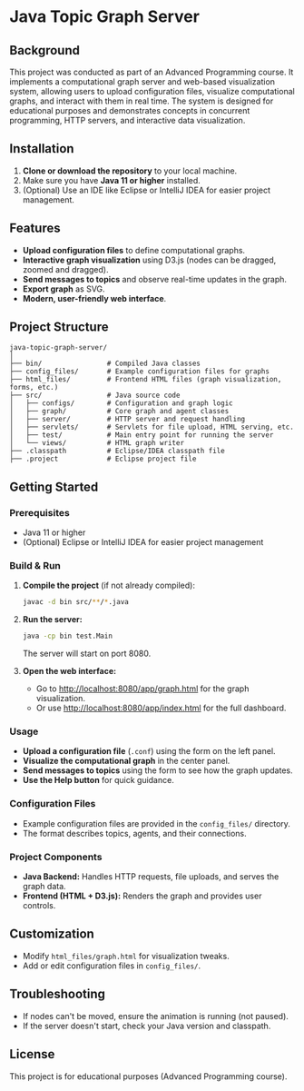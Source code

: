 # Java Topic Graph Server

## Background

This project was conducted as part of an Advanced Programming course. It implements a computational graph server and web-based visualization system, allowing users to upload configuration files, visualize computational graphs, and interact with them in real time. The system is designed for educational purposes and demonstrates concepts in concurrent programming, HTTP servers, and interactive data visualization.

## Installation

1. **Clone or download the repository** to your local machine.
2. Make sure you have **Java 11 or higher** installed.
3. (Optional) Use an IDE like Eclipse or IntelliJ IDEA for easier project management.

## Features

- **Upload configuration files** to define computational graphs.
- **Interactive graph visualization** using D3.js (nodes can be dragged, zoomed and dragged).
- **Send messages to topics** and observe real-time updates in the graph.
- **Export graph** as SVG.
- **Modern, user-friendly web interface**.

## Project Structure

```
java-topic-graph-server/
│
├── bin/                # Compiled Java classes
├── config_files/       # Example configuration files for graphs
├── html_files/         # Frontend HTML files (graph visualization, forms, etc.)
├── src/                # Java source code
│   ├── configs/        # Configuration and graph logic
│   ├── graph/          # Core graph and agent classes
│   ├── server/         # HTTP server and request handling
│   ├── servlets/       # Servlets for file upload, HTML serving, etc.
│   ├── test/           # Main entry point for running the server
│   └── views/          # HTML graph writer
├── .classpath          # Eclipse/IDEA classpath file
├── .project            # Eclipse project file
```

## Getting Started

### Prerequisites

- Java 11 or higher
- (Optional) Eclipse or IntelliJ IDEA for easier project management

### Build & Run

1. **Compile the project** (if not already compiled):

   ```sh
   javac -d bin src/**/*.java
   ```

2. **Run the server:**

   ```sh
   java -cp bin test.Main
   ```

   The server will start on port 8080.

3. **Open the web interface:**

   - Go to [http://localhost:8080/app/graph.html](http://localhost:8080/app/graph.html) for the graph visualization.
   - Or use [http://localhost:8080/app/index.html](http://localhost:8080/app/index.html) for the full dashboard.

### Usage

- **Upload a configuration file** (`.conf`) using the form on the left panel.
- **Visualize the computational graph** in the center panel.
- **Send messages to topics** using the form to see how the graph updates.
- **Use the Help button** for quick guidance.

### Configuration Files

- Example configuration files are provided in the `config_files/` directory.
- The format describes topics, agents, and their connections.

### Project Components

- **Java Backend:** Handles HTTP requests, file uploads, and serves the graph data.
- **Frontend (HTML + D3.js):** Renders the graph and provides user controls.

## Customization

- Modify `html_files/graph.html` for visualization tweaks.
- Add or edit configuration files in `config_files/`.

## Troubleshooting

- If nodes can't be moved, ensure the animation is running (not paused).
- If the server doesn't start, check your Java version and classpath.

## License

This project is for educational purposes (Advanced Programming course). 